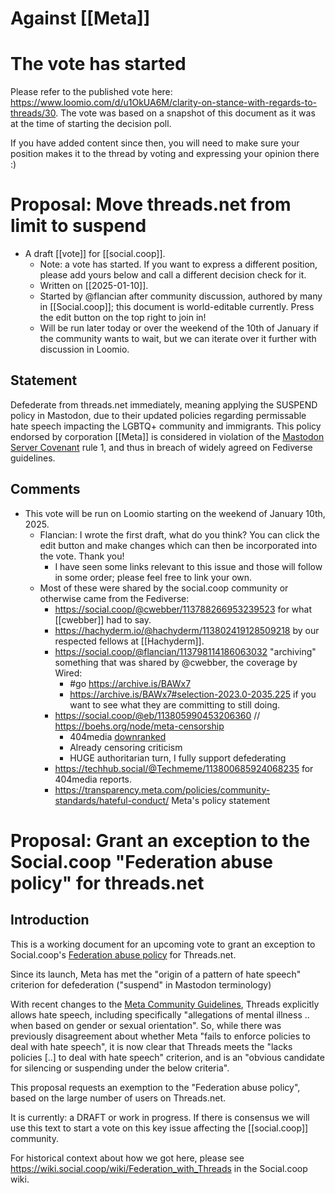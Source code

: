 # Against [[Meta]]

# The vote has started

Please refer to the published vote here: https://www.loomio.com/d/u1OkUA6M/clarity-on-stance-with-regards-to-threads/30. The vote was based on a snapshot of this document as it was at the time of starting the decision poll.

If you have added content since then, you will need to make sure your position makes it to the thread by voting and expressing your opinion there :)

# Proposal: Move threads.net from limit to suspend

- A draft [[vote]] for [[social.coop]].
    - Note: a vote has started. If you want to express a different position, please add yours below and call a different decision check for it.
    - Written on [[2025-01-10]].
    - Started by @flancian after community discussion, authored by many in [[Social.coop]]; this document is world-editable currently. Press the edit button on the top right to join in!
    - Will be run later today or over the weekend of the 10th of January if the community wants to wait, but we can iterate over it further with discussion in Loomio.

## Statement

Defederate from threads.net immediately, meaning applying the SUSPEND policy in Mastodon, due to their updated policies regarding permissable hate speech impacting the LGBTQ+ community and immigrants. This policy endorsed by corporation [[Meta]] is considered in violation of the [Mastodon Server Covenant](https://joinmastodon.org/covenant) rule 1, and thus in breach of widely agreed on Fediverse guidelines.

## Comments

- This vote will be run on Loomio starting on the weekend of January 10th, 2025.
    - Flancian: I wrote the first draft, what do you think? You can click the edit button and make changes which can then be incorporated into the vote. Thank you!
        - I have seen some links relevant to this issue and those will follow in some order; please feel free to link your own.
    - Most of these were shared by the social.coop community or otherwise came from the Fediverse:
        - https://social.coop/@cwebber/113788266953239523 for what [[cwebber]] had to say.
        - https://hachyderm.io/@hachyderm/113802419128509218 by our respected fellows at [[Hachyderm]].
        - https://social.coop/@flancian/113798114186063032 "archiving" something that was shared by @cwebber, the coverage by Wired:
            - #go https://archive.is/BAWx7
            - https://archive.is/BAWx7#selection-2023.0-2035.225 if you want to see what they are committing to still doing.
        - https://social.coop/@eb/113805990453206360 // https://boehs.org/node/meta-censorship
            - 404media [downranked](https://infosec.exchange/@josephcox/113793118983543473)
            - Already censoring criticism
            - HUGE authoritarian turn, I fully support defederating 
        - https://techhub.social/@Techmeme/113800685924068235 for 404media reports.
        - https://transparency.meta.com/policies/community-standards/hateful-conduct/ Meta's policy statement

# Proposal: Grant an exception to the Social.coop "Federation abuse policy" for threads.net

## Introduction

This is a working document for an upcoming vote to grant an exception to Social.coop's [Federation abuse policy](https://wiki.social.coop/wiki/Federation_abuse_policy) for Threads.net.

Since its launch, Meta has met the "origin of a pattern of hate speech" criterion for defederation ("suspend" in Mastodon terminology)

With recent changes to the [Meta Community Guidelines](https://opentermsarchive.org/en/memos/meta-dampens-hate-speech-policy/), Threads explicitly allows hate speech, including specifically "allegations of mental illness .. when based on gender or sexual orientation". So, while there was previously disagreement about whether Meta "fails to enforce policies to deal with hate speech", it is now clear that Threads meets the "lacks policies [..] to deal with hate speech" criterion, and is an "obvious candidate for silencing or suspending under the below criteria".

This proposal requests an exemption to the "Federation abuse policy", based on the large number of users on Threads.net.

It is currently: a DRAFT or work in progress. If there is consensus we will use this text to start a vote on this key issue affecting the [[social.coop]] community.

For historical context about how we got here, please see https://wiki.social.coop/wiki/Federation_with_Threads in the Social.coop wiki.
    

